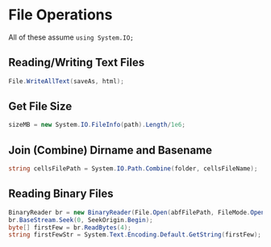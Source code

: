 # File Operations
All of these assume ```using System.IO;```

## Reading/Writing Text Files

```c#
File.WriteAllText(saveAs, html);
```

## Get File Size
```cs
sizeMB = new System.IO.FileInfo(path).Length/1e6;
```

## Join (Combine) Dirname and Basename
```cs
string cellsFilePath = System.IO.Path.Combine(folder, cellsFileName);
```
## Reading Binary Files
```cs
BinaryReader br = new BinaryReader(File.Open(abfFilePath, FileMode.Open));
br.BaseStream.Seek(0, SeekOrigin.Begin);
byte[] firstFew = br.ReadBytes(4);
string firstFewStr = System.Text.Encoding.Default.GetString(firstFew);
```
